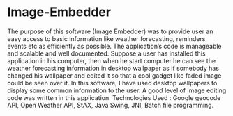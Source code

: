 # Image-Embedder
The purpose of this software (Image Embedder) was to provide user an easy access to basic information like weather forecasting, reminders, events etc as efficiently as possible. 
The application’s code is manageable and scalable and well documented. Suppose a user has installed this application in his computer, then when he start computer he can see the weather forecasting information in desktop wallpaper as if somebody has changed his wallpaper and edited it so that a cool gadget like faded image could be seen over it. In this software, I have used desktop wallpapers to display some common information to the user. A good level of image editing code was written in this application. 
Technologies Used : Google geocode API, Open Weather API, StAX, Java Swing, JNI, Batch file programming.
